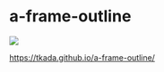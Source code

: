 # a-frame-outline
![](https://storage.googleapis.com/zenn-user-upload/d38e767db601-20220930.png)


https://tkada.github.io/a-frame-outline/
